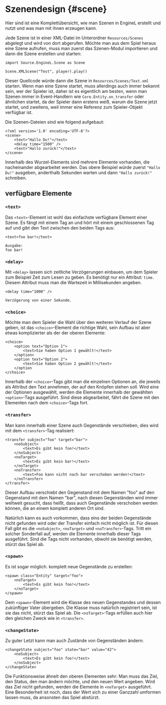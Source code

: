# Szenendesign {#scene}

Hier sind ist eine Komplettübersicht, wie man Szenen in EngineL erstellt und nutzt und was man mit
ihnen erzeugen kann.

Jede Szene ist in einer XML-Datei im Unterordner `Resources/Scenes` abgelegt und wird von dort
abgerufen. Möchte man aus dem Spiel heraus eine Szene aufrufen, muss man zuerst das Szenen-Modul
importieren und dann die Szene erstellen und starten:

    import Source.EngineL.Scene as Scene

    Scene.XMLScene("Test", player).play()

Dieser Quellcode würde dann die Szene in `Resources/Scenes/Text.xml` starten. Wenn man eine Szene
startet, muss allerdings auch immer bekannt sein, wer der Spieler ist, daher ist es eigentlich am
besten, wenn man Szenen immer in Event-Handlern wie `Core.Entity.on_transfer` oder ähnlichen startet,
da der Spieler dann erstens weiß, warum die Szene jetzt startet, und zweitens, weil immer eine
Referenz zum Spieler-Objekt verfügbar ist.

Die Szenen-Dateien sind wie folgend aufgebaut:

    <?xml version='1.0' encoding='UTF-8'?>
    <scene>
        <text>"Hallo Du!"</text>
        <delay time="1500" />
        <text>"Hallo zurück!"</text>
    </scene>

Innerhalb des Wurzel-Elements sind mehrere Elemente vorhanden, die nacheinander abgearbeitet werden.
Das obere Beispiel würde zuerst `"Hallo Du!"` ausgeben, anderthalb Sekunden warten und dann `"Hallo
zurück!"` schreiben.

## verfügbare Elemente

### `<text>`

Das `<text>`-Element ist wohl das einfachste verfügbare Element einer Szene. Es fängt mit einem Tag
an und hört mit einem geschlossenen Tag auf und gibt den Text zwischen den beiden Tags aus:

    <text>foo bar!</text>

    Ausgabe:
    foo bar!

### `<delay>`

Mit `<delay>` lassen sich zeitliche Verzögerungen einbauen, um dem Spieler zum Beispiel Zeit zum
Lesen zu geben. Es benötigt nur ein Attribut: `time`. Diesem Attribut muss man die Wartezeit in
Millisekunden angeben.

    <delay time="1000" />

    Verzögerung von einer Sekunde.

### `<choice>`

Möchte man dem Spieler die Wahl über den weiteren Verlauf der Szene geben, ist das `<choice>`-Element
die richtige Wahl, sein Aufbau ist aber etwas komplizierter als der der oberen Elemente:

    <choice>
        <option text="Option 1">
            <text>Sie haben Option 1 gewählt!</text>
        </option>
        <option text="Option 2">
            <text>Sie haben Option 2 gewählt!</text>
        </option
    </choice>

Innerhalb der `<choice>`-Tags gibt man die einzelnen Optionen an, die jeweils als Attribut den Text
annehmen, der auf den Knöpfen stehen soll. Wird eine der Optionen ausgewählt, werden die Elemente
innerhalb der gewählten `<option>`-Tags ausgeführt. Sind diese abgearbeitet, fährt die Szene mit
den Elementen nach dem `<choice>`-Tags fort.

### `<transfer>`

Man kann innerhalb einer Szene auch Gegenstände verschieben, dies wird mit dem `<transfer>`-Tag
realisiert:

    <transfer subject="foo" target="bar">
        <noSubject>
            <text>Es gibt kein foo!</text>
        </noSubject>
        <noTarget>
            <text>Es gibt kein bar!</text>
        </noTarget>
        <noTransfer>
            <text>Foo kann nicht nach bar verschoben werden!</text>
        </noTransfer>
    </transfer>

Dieser Aufbau verschiebt den Gegenstand mit dem Namen "foo" auf den Gegenstand mit dem Namen "bar", nach
diesen Gegenständen wird immer weltweit gesucht, dass heißt, dass auch Gegenstände verschoben werden
können, die an einem komplett anderen Ort sind.

Natürlich kann es auch vorkommen, dass eins der beiden Gegenstände nicht gefunden wird oder der
Transfer einfach nicht möglich ist. Für diesen Fall gibt es die `<noSubject>`, `<noTarget>` und
`<noTransfer>`-Tags. Tritt ein solcher Sonderfall auf, werden die Elemente innerhalb dieser Tags
ausgeführt. Sind die Tags nicht vorhanden, obwohl sie benötigt werden, stürzt das Spiel ab.

### `<spawn>`

Es ist sogar möglich. komplett neue Gegenstände zu erstellen:

    <spawn class="Entity" target="foo">
        <noTarget>
            <text>Es gibt kein foo!</text>
        </noTarget>
    </spawn>

Dem `<spawn>`-Element wird die Klasse des neuen Gegenstandes und dessen zukünftiger Vater übergeben.
Die Klasse muss natürlich registriert sein, ist sie das nicht, stürzt das Spiel ab. Die `<noTarget>`-Tags
erfüllen auch hier den gleichen Zweck wie in `<transfer>`.

### `<changeState>`

Zu guter Letzt kann man auch Zustände von Gegenständen ändern:

    <changeState subject="foo" state="bar" value="42">
        <noSubject>
            <text>Es gibt kein foo!</text>
        </noSubject>
    </changeState>

Die Funktionsweise ähnelt den oberen Elementen sehr: Man muss das Ziel, den Status, den man ändern
möchte, und den neuen Wert angeben. Wird das Ziel nicht gefunden, werden die Elemente in `<noTarget>`
ausgeführt. Eine Besonderheit ist noch, dass der Wert sich zu einer Ganzzahl umformen lassen muss,
da ansonsten das Spiel abstürzt.